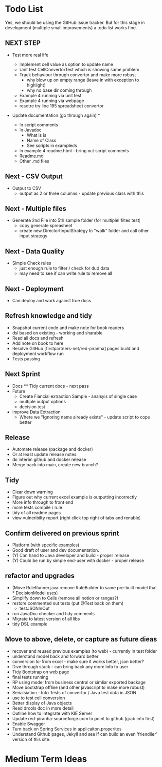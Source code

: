# Todo List

Yes, we should be using the GitHub issue tracker. But for this stage in development (multiple small improvements) a todo list works fine.

## NEXT STEP 

* Test more real life
    * Implement cell value as option to update name
    * Unit test CellConvertorTest which is showing same problem
    * Track behaviour through convertor and make more robust
        * why blow up on empty range (leave in with exception to highlight)
        * why no base dir coming through
    * Example 4 running via unit test
    * Example 4 running via webpage
    * resotre try line 195 spreadsheet convertor

* Update documentation (go through again)
    *
    * In script comments
    * In Javadoc
        * What is is
        * Name of Class
        * See scripts in exampleds
    *  In example 4 readme.html - bring out script comments
    * Readme.md
    * Other .md files

## Next - CSV Output
* Output to CSV
    * output as 2 or three columns - update previous class with this

## Next - Multiple files

* Generate 2nd File into 5th sample folder (for multiplel filtes test)
    * copy generate spreasheet
    * create new DirectortInputStrategy to "walk" folder and call other input strategy

## Next - Data Quality
* Simple Check rules
    * just enough rule to filter / check for dud data
    * may need to see if can write rule to remove all

## Next - Deployment
* Can deploy and work against true docs


## Refresh knowledge and tidy
* Snapshot current code and make note for book readers
* dsl based on existing - working and sharable
* Read all docs and refresh
* Add note on book to here
* Resolve GitHub [firstpartners-net/red-piranha] pages build and deployment workflow run 
* Tests passing

## Next Sprint

* Docs
    ** Tidy current docs - next pass
* Future
    * Create Fiancial extraction Sample - analsyis of single case
    * multiple output options
    * decision test
* Improve Data Extraction
    * Where we "Ignoring name already exists" - update script to cope better

## Release
* Automate release (package and docker)
* Or at least update release notes
* do interim github and docker release
* Merge back into main, create new branch?


## Tidy
* Clear down warning
* Figure out why current excel example is outputting incorrectly
* More info through to front end
* more tests compile / rule
* tidy of all readme pages
* view vulneribilty report (right click top right of tabs and renable)



## Confirm delivered on previous sprint

* Platform (with specific examples)
* Good draft of user and dev documentation.
* (Y) Can hand to Java developer and build - proper release
* (Y) Could be run by simple end-user with docker - proper release

## refactor and upgrades
* (Move RuleRunner.java remove RuleBuilder to same pre-built model that * DecisionModel uses)
* Simplify down to Cells (remove all notion or ranges?)
* restore commented out tests (put @Test back on them)
    * testJSONInOut
* run JavaDoc checker and tidy comments
* Migrate to latest version of all libs
* tidy DSL example

## Move to above, delete, or capture as future dieas
* recover and reused previous examples (to web) - currently in test folder
* understand model back and forward better
* conversion to-from excel - make sure it works better, json better?
* Dive through stack - can bring back any more info to user
* Tidy Bootstrap on web page
* final tests running
* RP using model from business central or simliar exported backage
* Move bootstrap offline (and other javascript to make more robust)
* Serialsiation - Into Tests of convertor / Java test data in JSON
* use to test cell conversion
* Better display of Java objects
* Read drools doc in more detail
* Outline how to integrate with KIE Server
* Update red-piranha-sourceforge.com to point to github (grab info first)
* Enable Swagger
* Turn back on Spring Services in applicaiton.properites
* Understand Github pages, Jekyll and see if can build an even 'friendlier' version of this site.

# Medium Term Ideas
